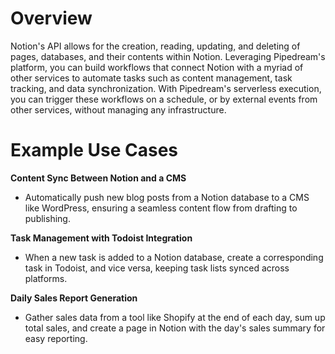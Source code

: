# Overview

Notion's API allows for the creation, reading, updating, and deleting of pages, databases, and their contents within Notion. Leveraging Pipedream's platform, you can build workflows that connect Notion with a myriad of other services to automate tasks such as content management, task tracking, and data synchronization. With Pipedream's serverless execution, you can trigger these workflows on a schedule, or by external events from other services, without managing any infrastructure.

# Example Use Cases

**Content Sync Between Notion and a CMS**

- Automatically push new blog posts from a Notion database to a CMS like WordPress, ensuring a seamless content flow from drafting to publishing.

**Task Management with Todoist Integration**

- When a new task is added to a Notion database, create a corresponding task in Todoist, and vice versa, keeping task lists synced across platforms.

**Daily Sales Report Generation**

- Gather sales data from a tool like Shopify at the end of each day, sum up total sales, and create a page in Notion with the day's sales summary for easy reporting.

